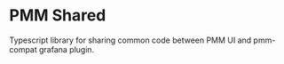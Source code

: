 # PMM Shared

Typescript library for sharing common code between PMM UI and pmm-compat grafana plugin.

